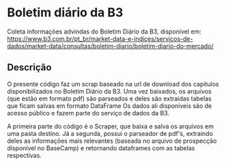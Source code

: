 # Boletim diário da B3
 Coleta informações advindas do Boletim Diário da B3, disponível em: https://www.b3.com.br/pt_br/market-data-e-indices/servicos-de-dados/market-data/consultas/boletim-diario/boletim-diario-do-mercado/

 ## Descrição
 O presente código faz um scrap baseado na url de download dos capítulos disponibilizados no Boletim Diário da B3. Uma vez baixados, os arquivos (que estão em formato pdf) são parseados e deles são extraidas tabelas que ficam salvas em formato DataFrame Os dados ali disponíveis são de acesso público e fazem parte do serviço de dados da B3.

 A primeira parte do código é o Scraper, que baixa e salva os arquivos em uma pasta destino.
 Já a segunda, possui o parseador de pdf's, extraindo deles as informações mais relevantes (baseada no arquivo de prospecção disponível no BaseCamp) e retornando dataframes com as tabelas respectivas. 
